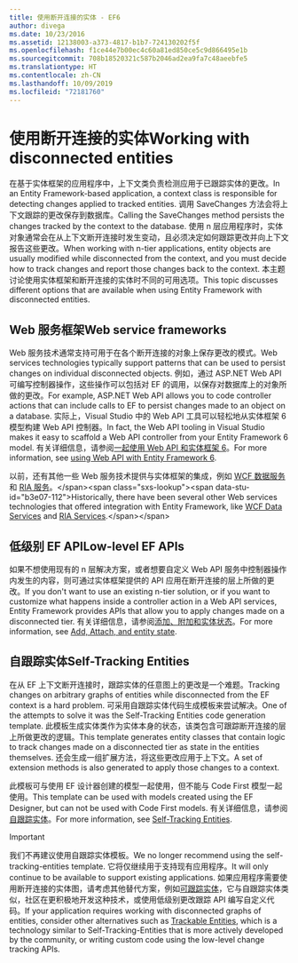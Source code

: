 ```yaml
---
title: 使用断开连接的实体 - EF6
author: divega
ms.date: 10/23/2016
ms.assetid: 12138003-a373-4817-b1b7-724130202f5f
ms.openlocfilehash: f1ce44e7b00ec4c60a81ed850ce5c9d866495e1b
ms.sourcegitcommit: 708b18520321c587b2046ad2ea9fa7c48aeebfe5
ms.translationtype: HT
ms.contentlocale: zh-CN
ms.lasthandoff: 10/09/2019
ms.locfileid: "72181760"
---
```

# <a name="working-with-disconnected-entities"></a><span data-ttu-id="b3e07-102">使用断开连接的实体</span><span class="sxs-lookup"><span data-stu-id="b3e07-102">Working with disconnected entities</span></span>
<span data-ttu-id="b3e07-103">在基于实体框架的应用程序中，上下文类负责检测应用于已跟踪实体的更改。</span><span class="sxs-lookup"><span data-stu-id="b3e07-103">In an Entity Framework-based application, a context class is responsible for detecting changes applied to tracked entities.</span></span> <span data-ttu-id="b3e07-104">调用 SaveChanges 方法会将上下文跟踪的更改保存到数据库。</span><span class="sxs-lookup"><span data-stu-id="b3e07-104">Calling the SaveChanges method persists the changes tracked by the context to the database.</span></span> <span data-ttu-id="b3e07-105">使用 n 层应用程序时，实体对象通常会在从上下文断开连接时发生变动，且必须决定如何跟踪更改并向上下文报告这些更改。</span><span class="sxs-lookup"><span data-stu-id="b3e07-105">When working with n-tier applications, entity objects are usually modified while disconnected from the context, and you must decide how to track changes and report those changes back to the context.</span></span> <span data-ttu-id="b3e07-106">本主题讨论使用实体框架和断开连接的实体时不同的可用选项。</span><span class="sxs-lookup"><span data-stu-id="b3e07-106">This topic discusses different options that are available when using Entity Framework with disconnected entities.</span></span>   

## <a name="web-service-frameworks"></a><span data-ttu-id="b3e07-107">Web 服务框架</span><span class="sxs-lookup"><span data-stu-id="b3e07-107">Web service frameworks</span></span>

<span data-ttu-id="b3e07-108">Web 服务技术通常支持可用于在各个断开连接的对象上保存更改的模式。</span><span class="sxs-lookup"><span data-stu-id="b3e07-108">Web services technologies typically support patterns that can be used to persist changes on individual disconnected objects.</span></span> <span data-ttu-id="b3e07-109">例如，通过 ASP.NET Web API 可编写控制器操作，这些操作可以包括对 EF 的调用，以保存对数据库上的对象所做的更改。</span><span class="sxs-lookup"><span data-stu-id="b3e07-109">For example, ASP.NET Web API allows you to code controller actions that can include calls to EF to persist changes made to an object on a database.</span></span> <span data-ttu-id="b3e07-110">实际上，Visual Studio 中的 Web API 工具可以轻松地从实体框架 6 模型构建 Web API 控制器。</span><span class="sxs-lookup"><span data-stu-id="b3e07-110">In fact, the Web API tooling in Visual Studio makes it easy to scaffold a Web API controller from your Entity Framework 6 model.</span></span> <span data-ttu-id="b3e07-111">有关详细信息，请参阅[一起使用 Web API 和实体框架 6](https://docs.microsoft.com/aspnet/web-api/overview/data/using-web-api-with-entity-framework/)。</span><span class="sxs-lookup"><span data-stu-id="b3e07-111">For more information, see [using Web API with Entity Framework 6](https://docs.microsoft.com/aspnet/web-api/overview/data/using-web-api-with-entity-framework/).</span></span>   

<span data-ttu-id="b3e07-112">以前，还有其他一些 Web 服务技术提供与实体框架的集成，例如 [WCF 数据服务](https://docs.microsoft.com/dotnet/framework/data/wcf/create-a-data-service-using-an-adonet-ef-data-wcf)和 [RIA 服务](https://docs.microsoft.com/previous-versions/dotnet/wcf-ria/ee707344(v=vs.91))。</span><span class="sxs-lookup"><span data-stu-id="b3e07-112">Historically, there have been several other Web services technologies that offered integration with Entity Framework, like [WCF Data Services](https://docs.microsoft.com/dotnet/framework/data/wcf/create-a-data-service-using-an-adonet-ef-data-wcf) and [RIA Services](https://docs.microsoft.com/previous-versions/dotnet/wcf-ria/ee707344(v=vs.91)).</span></span>

## <a name="low-level-ef-apis"></a><span data-ttu-id="b3e07-113">低级别 EF API</span><span class="sxs-lookup"><span data-stu-id="b3e07-113">Low-level EF APIs</span></span>

<span data-ttu-id="b3e07-114">如果不想使用现有的 n 层解决方案，或者想要自定义 Web API 服务中控制器操作内发生的内容，则可通过实体框架提供的 API 应用在断开连接的层上所做的更改。</span><span class="sxs-lookup"><span data-stu-id="b3e07-114">If you don't want to use an existing n-tier solution, or if you want to customize what happens inside a controller action in a Web API services, Entity Framework provides APIs that allow you to apply changes made on a disconnected tier.</span></span> <span data-ttu-id="b3e07-115">有关详细信息，请参阅[添加、附加和实体状态](~/ef6/saving/change-tracking/entity-state.md)。</span><span class="sxs-lookup"><span data-stu-id="b3e07-115">For more information, see [Add, Attach, and entity state](~/ef6/saving/change-tracking/entity-state.md).</span></span>  

## <a name="self-tracking-entities"></a><span data-ttu-id="b3e07-116">自跟踪实体</span><span class="sxs-lookup"><span data-stu-id="b3e07-116">Self-Tracking Entities</span></span>  

<span data-ttu-id="b3e07-117">在从 EF 上下文断开连接时，跟踪实体的任意图上的更改是一个难题。</span><span class="sxs-lookup"><span data-stu-id="b3e07-117">Tracking changes on arbitrary graphs of entities while disconnected from the EF context is a hard problem.</span></span> <span data-ttu-id="b3e07-118">可采用自跟踪实体代码生成模板来尝试解决。</span><span class="sxs-lookup"><span data-stu-id="b3e07-118">One of the attempts to solve it was the Self-Tracking Entities code generation template.</span></span> <span data-ttu-id="b3e07-119">此模板生成实体类作为实体本身的状态，该类包含可跟踪断开连接的层上所做更改的逻辑。</span><span class="sxs-lookup"><span data-stu-id="b3e07-119">This template generates entity classes that contain logic to track changes made on a disconnected tier as state in the entities themselves.</span></span> <span data-ttu-id="b3e07-120">还会生成一组扩展方法，将这些更改应用于上下文。</span><span class="sxs-lookup"><span data-stu-id="b3e07-120">A set of extension methods is also generated to apply those changes to a context.</span></span>

<span data-ttu-id="b3e07-121">此模板可与使用 EF 设计器创建的模型一起使用，但不能与 Code First 模型一起使用。</span><span class="sxs-lookup"><span data-stu-id="b3e07-121">This template can be used with models created using the EF Designer, but can not be used with Code First models.</span></span> <span data-ttu-id="b3e07-122">有关详细信息，请参阅[自跟踪实体](self-tracking-entities/index.md)。</span><span class="sxs-lookup"><span data-stu-id="b3e07-122">For more information, see [Self-Tracking Entities](self-tracking-entities/index.md).</span></span>  

> [!IMPORTANT]
> <span data-ttu-id="b3e07-123">我们不再建议使用自跟踪实体模板。</span><span class="sxs-lookup"><span data-stu-id="b3e07-123">We no longer recommend using the self-tracking-entities template.</span></span> <span data-ttu-id="b3e07-124">它将仅继续用于支持现有应用程序。</span><span class="sxs-lookup"><span data-stu-id="b3e07-124">It will only continue to be available to support existing applications.</span></span> <span data-ttu-id="b3e07-125">如果应用程序需要使用断开连接的实体图，请考虑其他替代方案，例如[可跟踪实体](https://trackableentities.github.io/)，它与自跟踪实体类似，社区在更积极地开发这种技术，或使用低级别更改跟踪 API 编写自定义代码。</span><span class="sxs-lookup"><span data-stu-id="b3e07-125">If your application requires working with disconnected graphs of entities, consider other alternatives such as [Trackable Entities](https://trackableentities.github.io/), which is a technology similar to Self-Tracking-Entities that is more actively developed by the community, or writing custom code using the low-level change tracking APIs.</span></span>
